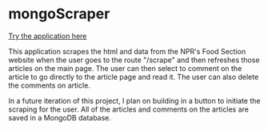 # mongoScraper

[Try the application here](https://lit-plateau-18727.herokuapp.com/)

This application scrapes the html and data from the NPR's Food Section website when the user goes to the route "/scrape" and then refreshes those articles on the main page. The user can then select to comment on the article to go directly to the article page and read it. The user can also delete the comments on article. 

In a future iteration of this project, I plan on building in a button to initiate the scraping for the user. All of the articles and comments on the articles are saved in a MongoDB database.
